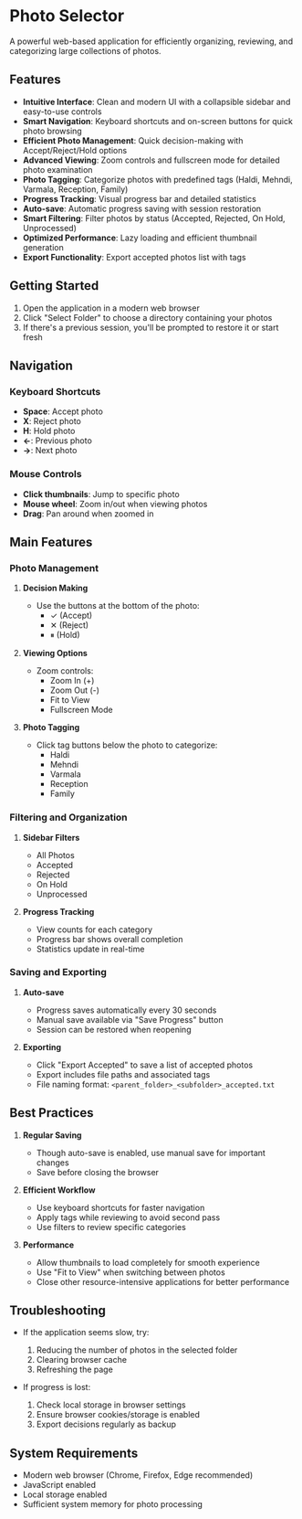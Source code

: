# Photo Selector

A powerful web-based application for efficiently organizing, reviewing, and categorizing large collections of photos.

## Features

- **Intuitive Interface**: Clean and modern UI with a collapsible sidebar and easy-to-use controls
- **Smart Navigation**: Keyboard shortcuts and on-screen buttons for quick photo browsing
- **Efficient Photo Management**: Quick decision-making with Accept/Reject/Hold options
- **Advanced Viewing**: Zoom controls and fullscreen mode for detailed photo examination
- **Photo Tagging**: Categorize photos with predefined tags (Haldi, Mehndi, Varmala, Reception, Family)
- **Progress Tracking**: Visual progress bar and detailed statistics
- **Auto-save**: Automatic progress saving with session restoration
- **Smart Filtering**: Filter photos by status (Accepted, Rejected, On Hold, Unprocessed)
- **Optimized Performance**: Lazy loading and efficient thumbnail generation
- **Export Functionality**: Export accepted photos list with tags

## Getting Started

1. Open the application in a modern web browser
2. Click "Select Folder" to choose a directory containing your photos
3. If there's a previous session, you'll be prompted to restore it or start fresh

## Navigation

### Keyboard Shortcuts

- **Space**: Accept photo
- **X**: Reject photo
- **H**: Hold photo
- **←**: Previous photo
- **→**: Next photo

### Mouse Controls

- **Click thumbnails**: Jump to specific photo
- **Mouse wheel**: Zoom in/out when viewing photos
- **Drag**: Pan around when zoomed in

## Main Features

### Photo Management

1. **Decision Making**
   - Use the buttons at the bottom of the photo:
     - ✓ (Accept)
     - ✕ (Reject)
     - ⏸ (Hold)

2. **Viewing Options**
   - Zoom controls:
     - Zoom In (+)
     - Zoom Out (-)
     - Fit to View
     - Fullscreen Mode

3. **Photo Tagging**
   - Click tag buttons below the photo to categorize:
     - Haldi
     - Mehndi
     - Varmala
     - Reception
     - Family

### Filtering and Organization

1. **Sidebar Filters**
   - All Photos
   - Accepted
   - Rejected
   - On Hold
   - Unprocessed

2. **Progress Tracking**
   - View counts for each category
   - Progress bar shows overall completion
   - Statistics update in real-time

### Saving and Exporting

1. **Auto-save**
   - Progress saves automatically every 30 seconds
   - Manual save available via "Save Progress" button
   - Session can be restored when reopening

2. **Exporting**
   - Click "Export Accepted" to save a list of accepted photos
   - Export includes file paths and associated tags
   - File naming format: `<parent_folder>_<subfolder>_accepted.txt`

## Best Practices

1. **Regular Saving**
   - Though auto-save is enabled, use manual save for important changes
   - Save before closing the browser

2. **Efficient Workflow**
   - Use keyboard shortcuts for faster navigation
   - Apply tags while reviewing to avoid second pass
   - Use filters to review specific categories

3. **Performance**
   - Allow thumbnails to load completely for smooth experience
   - Use "Fit to View" when switching between photos
   - Close other resource-intensive applications for better performance

## Troubleshooting

- If the application seems slow, try:
  1. Reducing the number of photos in the selected folder
  2. Clearing browser cache
  3. Refreshing the page
  
- If progress is lost:
  1. Check local storage in browser settings
  2. Ensure browser cookies/storage is enabled
  3. Export decisions regularly as backup

## System Requirements

- Modern web browser (Chrome, Firefox, Edge recommended)
- JavaScript enabled
- Local storage enabled
- Sufficient system memory for photo processing 